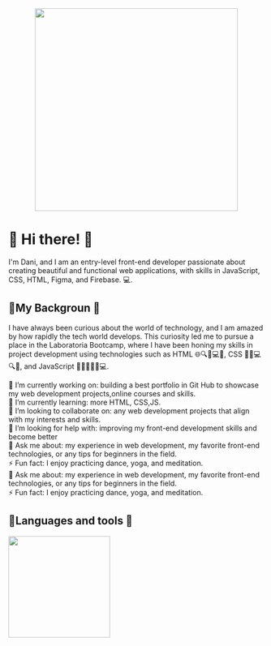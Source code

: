 <div id="header" align= "center" >
  <img src= "https://media.giphy.com/media/v1.Y2lkPTc5MGI3NjExYzU5YTFhN2ZkNDY0YzhlMWM3YzMyOGZkOWZiZTc5OWExZjJiM2EzMSZlcD12MV9pbnRlcm5hbF9naWZzX2dpZklkJmN0PWc/RbDKaczqWovIugyJmW/giphy.gif" width="400"  > 
</div>


<h1>👋 Hi there! 👋</h1>
I'm Dani, and I am an entry-level front-end developer passionate about creating beautiful and functional web applications, with skills in JavaScript, CSS, HTML, Figma, and Firebase. 💻.

<h2>🌸My Backgroun 🌸</h2>
 I have always been curious about the world of technology, and I am amazed by how rapidly the tech world develops. This curiosity led me to pursue a place in the Laboratoria Bootcamp, where I have been honing my skills in project development using technologies such as HTML 🌐🔍🧱💻📝, CSS 🎨💅💻🔍📐, and JavaScript 🚀🌟👨‍💻🔥💻.

🔭 I’m currently working on: building a best portfolio in Git Hub to showcase my web development projects,online courses and skills.  <br> 
🌱 I’m currently learning: more HTML, CSS,JS.   <br> 
👯 I’m looking to collaborate on: any web development projects that align with my interests and skills.  <br> 
🤔 I’m looking for help with: improving my front-end development skills and become better  <br> 
💬 Ask me about: my experience in web development, my favorite front-end technologies, or any tips for beginners in the field.  <br> 
⚡ Fun fact: I enjoy practicing dance, yoga, and meditation. <br> 
💬 Ask me about: my experience in web development, my favorite front-end technologies, or any tips for beginners in the field. <br> 
⚡ Fun fact: I enjoy practicing dance, yoga, and meditation.  <br> 

<h2>🌸Languages and tools 🌸</h2>
  <div>
  <img src= "https://www.freepnglogos.com/uploads/javascript/logo-html-5-css-javascript-source-code-for-the-taking-23.png" width="200/> 
    <img src= " " /> 
  </div>

